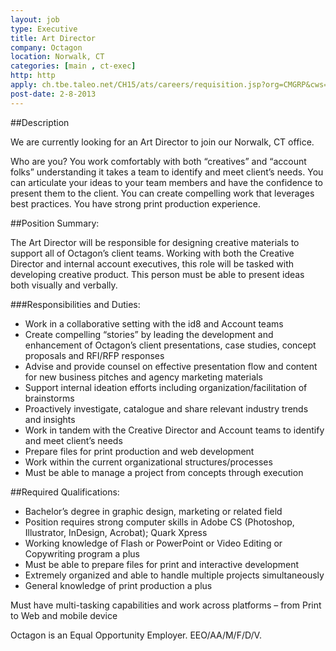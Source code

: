 ```yaml
---
layout: job
type: Executive
title: Art Director
company: Octagon
location: Norwalk, CT
categories: [main , ct-exec]
http: http
apply: ch.tbe.taleo.net/CH15/ats/careers/requisition.jsp?org=CMGRP&cws=41&rid=875&source=WorkCreative.net
post-date: 2-8-2013
---
```


##Description

We are currently looking for an Art Director to join our Norwalk, CT office.

Who are you?
You work comfortably with both “creatives” and “account folks” understanding it takes a team to identify and meet client’s needs. You can articulate your ideas to your team members and have the confidence to present them to the client. You can create compelling work that leverages best practices. You have strong print production experience.

##Position Summary:


The Art Director will be responsible for designing creative materials to support all of Octagon’s client teams. Working with both the Creative Director and internal account executives, this role will be tasked with developing creative product. This person must be able to present ideas both visually and verbally.

###Responsibilities and Duties:

* Work in a collaborative setting with the id8 and Account teams
* Create compelling “stories” by leading the development and enhancement of Octagon’s client presentations, case studies, concept proposals and RFI/RFP responses
* Advise and provide counsel on effective presentation flow and content for new business pitches and agency marketing materials
* Support internal ideation efforts including organization/facilitation of brainstorms
* Proactively investigate, catalogue and share relevant industry trends and insights
* Work in tandem with the Creative Director and Account teams to identify and meet client’s needs
* Prepare files for print production and web development
* Work within the current organizational structures/processes
* Must be able to manage a project from concepts through execution
 
##Required Qualifications:

* Bachelor’s degree in graphic design, marketing or related field
* Position requires strong computer skills in Adobe CS (Photoshop, Illustrator, InDesign, Acrobat); Quark Xpress
* Working knowledge of Flash or PowerPoint or Video Editing or Copywriting program a plus
* Must be able to prepare files for print and interactive development
* Extremely organized and able to handle multiple projects simultaneously
* General knowledge of print production a plus

Must have multi-tasking capabilities and work across platforms – from Print to Web and mobile device

Octagon is an Equal Opportunity Employer. EEO/AA/M/F/D/V.